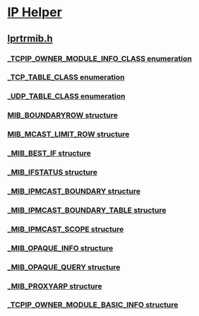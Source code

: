 # [IP Helper](../_iphlp/index.md)
## [Iprtrmib.h](index.md)
### [_TCPIP_OWNER_MODULE_INFO_CLASS enumeration](../iprtrmib/ne-iprtrmib-_tcpip_owner_module_info_class.md)
### [_TCP_TABLE_CLASS enumeration](../iprtrmib/ne-iprtrmib-_tcp_table_class.md)
### [_UDP_TABLE_CLASS enumeration](../iprtrmib/ne-iprtrmib-_udp_table_class.md)
### [MIB_BOUNDARYROW structure](../iprtrmib/ns-iprtrmib-mib_boundaryrow.md)
### [MIB_MCAST_LIMIT_ROW structure](../iprtrmib/ns-iprtrmib-mib_mcast_limit_row.md)
### [_MIB_BEST_IF structure](../iprtrmib/ns-iprtrmib-_mib_best_if.md)
### [_MIB_IFSTATUS structure](../iprtrmib/ns-iprtrmib-_mib_ifstatus.md)
### [_MIB_IPMCAST_BOUNDARY structure](../iprtrmib/ns-iprtrmib-_mib_ipmcast_boundary.md)
### [_MIB_IPMCAST_BOUNDARY_TABLE structure](../iprtrmib/ns-iprtrmib-_mib_ipmcast_boundary_table.md)
### [_MIB_IPMCAST_SCOPE structure](../iprtrmib/ns-iprtrmib-_mib_ipmcast_scope.md)
### [_MIB_OPAQUE_INFO structure](../iprtrmib/ns-iprtrmib-_mib_opaque_info.md)
### [_MIB_OPAQUE_QUERY structure](../iprtrmib/ns-iprtrmib-_mib_opaque_query.md)
### [_MIB_PROXYARP structure](../iprtrmib/ns-iprtrmib-_mib_proxyarp.md)
### [_TCPIP_OWNER_MODULE_BASIC_INFO structure](../iprtrmib/ns-iprtrmib-_tcpip_owner_module_basic_info.md)
